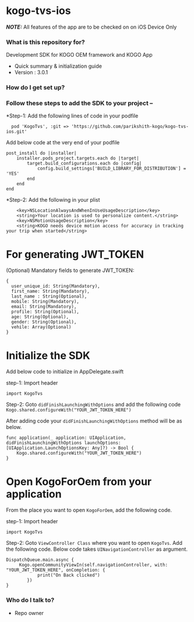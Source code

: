 # kogo-tvs-ios

**_NOTE:_** All features of the app are to be checked on on iOS Device Only

### What is this repository for? ###
Development SDK for KOGO OEM framework and KOGO App

* Quick summary & initialization guide
* Version : 3.0.1

### How do I get set up? ###

### Follow these steps to add the SDK to your project –
*Step-1: Add the following lines of code in your podfile

```
  pod 'KogoTvs', :git => 'https://github.com/parikshith-kogo/kogo-tvs-ios.git'
```

Add below code at the very end of your podfile
```
post_install do |installer|
    installer.pods_project.targets.each do |target|
        target.build_configurations.each do |config|
            config.build_settings['BUILD_LIBRARY_FOR_DISTRIBUTION'] = 'YES'
        end
    end
end
```

*Step-2: Add the following in your plist
```
    <key>NSLocationAlwaysAndWhenInUseUsageDescription</key>
    <string>Your location is used to personalize content.</string>
    <key>NSMotionUsageDescription</key>
    <string>KOGO needs device motion access for accuracy in tracking your trip when started</string>
```

# For generating JWT_TOKEN

(Optional) Mandatory fields to generate JWT_TOKEN:
```
{
  user_unique_id: String(Mandatory),
  first_name: String(Mandatory),
  last_name : String(Optional),
  mobile: String(Mandatory),
  email: String(Mandatory),
  profile: String(Optional),
  age: String(Optional),
  gender: String(Optional),
  vehile: Array(Optional)
}
```

# Initialize the SDK
Add below code to initialize in AppDelegate.swift

step-1: Import header
```
import KogoTvs
```

Step-2: Goto `didFinishLaunchingWithOptions` and add the following code `Kogo.shared.configureWith("YOUR_JWT_TOKEN_HERE")`

After adding code your `didFinishLaunchingWithOptions` method will be as below.
```
func application(_ application: UIApplication, didFinishLaunchingWithOptions launchOptions: [UIApplication.LaunchOptionsKey: Any]?) -> Bool {
    Kogo.shared.configureWith("YOUR_JWT_TOKEN_HERE")
}

```

# Open KogoForOem from your application #
From the place you want to open `KogoForOem`, add the following code.

step-1: Import header
```
import KogoTvs
```

Step-2: Goto `ViewController Class` where you want to open `KogoTvs`.
Add the following code. Below code takes `UINavigationController` as argument.
```
DispatchQueue.main.async {
     Kogo.openCommunityViewIn(self.navigationController, with: "YOUR_JWT_TOKEN_HERE", onCompletion: {
            print("On Back clicked")
        })
}
```

### Who do I talk to? ###

* Repo owner

